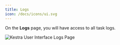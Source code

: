 ```yaml
---
title: Logs
icon: /docs/icons/ui.svg
---
```


On the **Logs** page, you will have access to all task logs.

![Kestra User Interface Logs Page](/docs/user-interface-guide/10-Logs.png)